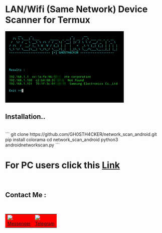 # LAN/Wifi (Same Network) Device Scanner for Termux 

<img src="https://github.com/GH0STH4CKER/network_scan_android/blob/main/androidipscan_ss.jpg" width=75%>
<h2>Installation..</h2>
<br>
```
git clone https://github.com/GH0STH4CKER/network_scan_android.git
pip install colorama
cd network_scan_android
python3 androidnetworkscan.py
```

# For PC users click this <a href="https://github.com/GH0STH4CKER/Lan_IP_Scanner" >Link</a>

<br>
<h2>Contact Me :</h2>
<br>
<table id="contact">
  <tr bgcolor="red">
    <td><a href="https://m.me/dimuth92"><img src=https://i.ibb.co/d57hytv/messenger.png"><br>Messenger</a></td>
    <td><a href="https://t.me/Dimuth92"><img src="https://i.ibb.co/DGF0tb8/telegram.png"><br>Telegram</a></td>
  </tr>
</table>

